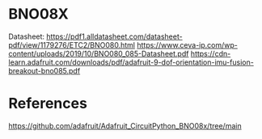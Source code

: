 # BNO08X
Datasheet: 
https://pdf1.alldatasheet.com/datasheet-pdf/view/1179276/ETC2/BNO080.html
https://www.ceva-ip.com/wp-content/uploads/2019/10/BNO080_085-Datasheet.pdf
https://cdn-learn.adafruit.com/downloads/pdf/adafruit-9-dof-orientation-imu-fusion-breakout-bno085.pdf

# References
https://github.com/adafruit/Adafruit_CircuitPython_BNO08x/tree/main